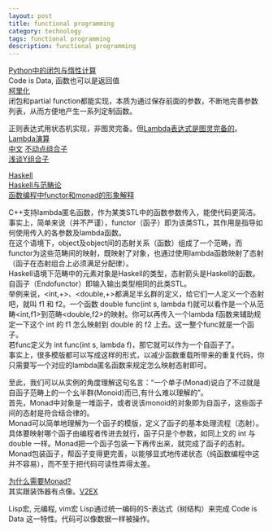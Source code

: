 ```yaml
---
layout: post
title: functional programming
category: technology
tags: functional programming
description: functional programming
---
```


[Python中的闭包与惰性计算](https://blog.csdn.net/Solo95/article/details/78844141)  
Code is Data, 函数也可以是返回值  
[柯里化](https://www.cnblogs.com/lovesqcc/p/5398758.html)  
闭包和partial function都能实现，本质为通过保存前面的参数，不断地完善参数列表，从而方便地产生一系列定制函数。  

正则表达式用状态机实现，非图灵完备。但[Lambda表达式是图灵完备的](http://chillyc.info/2017/Lambda%E8%A1%A8%E8%BE%BE%E5%BC%8F%E4%B8%8E%E5%9B%BE%E7%81%B5%E5%AE%8C%E5%A4%87/)。  
[Lambda演算](https://en.wikipedia.org/wiki/Lambda_calculus)  
[中文](https://www.cnblogs.com/kirohuji/p/7080876.html)
[不动点组合子](https://zh.wikipedia.org/wiki/%E4%B8%8D%E5%8A%A8%E7%82%B9%E7%BB%84%E5%90%88%E5%AD%90)  
[浅谈Y组合子](http://jjyy.guru/y-combinator)  

[Haskell](https://www.w3cschool.cn/hsriti/)  
[Haskell与范畴论](https://www.cnblogs.com/catch/p/3973104.html)  
[函数编程中functor和monad的形象解释](https://www.jdon.com/idea/functor-monad.html)  

C++支持lambda匿名函数，作为某类STL中的函数参数传入，能使代码更简洁。  
事实上，简单来说（并不严谨），functor（函子）即为该类STL，其作用是指导如何使用传入的各参数及lambda函数。  
在这个语境下，object及object间的态射关系（函数）组成了一个范畴，而functor为这些范畴间的映射，既映射了对象，也通过使用lambda函数映射了态射（函子在态射组合上必须满足分配律）。  
Haskell语境下范畴中的元素对象是Haskell的类型，态射箭头是Haskell的函数。  
自函子（Endofunctor）即输入输出类型相同的此类STL。  
举例来说，<int,+>、<double,+>都满足半幺群的定义，给它们一人定义一个态射吧，就叫 f1 和 f2。一个函数 double func(int s, lambda f)就可以看作是一个从范畴<int,f1>到范畴<double,f2>的映射。你可以再传入一个lambda f函数来辅助规定一下这个 int 的 f1 怎么映射到 double 的 f2 上去。这一整个func就是一个函子。  
若func定义为 int func(int s, lambda f)，那它就可以作为一个自函子了。  
事实上，很多模版都可以写成这样的形式，以减少函数重载所带来的重复代码，你只需要写一个对应的lambda匿名函数来规定怎么映射态射即可。  

至此，我们可以从实例的角度理解这句名言：“一个单子(Monad)说白了不过就是自函子范畴上的一个幺半群(Monoid)而已,有什么难以理解的”。  
首先，Monad中对象是一堆函子，或者说该monoid的对象即为自函子，这些函子间的态射是符合结合律的。  
Monad可以简单地理解为一个函子的模版，定义了函子的基本处理流程（态射）。具体要映射哪个函子由编程者传进去就行，函子只是个参数，如同上文的 int 与 double 一样。Monad把一个函子包装一下再传出来，就完成了函子的态射。Monad包装函子，帮函子变得更完善，以能够显式地传递状态（纯函数编程中这并不容易），而不至于把代码可读性弄得太差。  

[为什么需要Monad?](https://www.jdon.com/46884)  
其实跟装饰器有点像。[V2EX](https://www.v2ex.com/t/445290)  

Lisp宏, 元编程, vim宏
Lisp通过统一编码的S-表达式（树结构）来完成 Code is Data 这一特性。代码可以像数据一样被操作。  